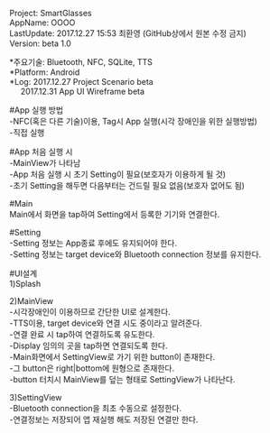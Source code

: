 Project: SmartGlasses  
AppName: OOOO  
LastUpdate: 2017.12.27 15:53 최환영 (GitHub상에서 원본 수정 금지)  
Version: beta 1.0  

*주요기술: Bluetooth, NFC, SQLite, TTS  
*Platform: Android  
*Log: 2017.12.27 Project Scenario beta  
      2017.12.31 App UI Wireframe beta

#App 실행 방법  
-NFC(혹은 다른 기술)이용, Tag시 App 실행(시각 장애인을 위한 실행방법)  
-직접 실행  

#App 처음 실행 시  
-MainView가 나타남  
-App 처음 실행 시 초기 Setting이 필요(보호자가 이용하게 될 것)  
-초기 Setting을 해두면 다음부터는 건드릴 필요 없음(보호자 없어도 됨)  

#Main  
Main에서 화면을 tap하여 Setting에서 등록한 기기와 연결한다.  

#Setting   
-Setting 정보는 App종료 후에도 유지되어야 한다.  
-Setting 정보는 target device와 Bluetooth connection 정보를 유지한다.  

#UI설계  
1)Splash  

2)MainView  
-시각장애인이 이용하므로 간단한 UI로 설계한다.  
-TTS이용, target device와 연결 시도 중이라고 알려준다.  
-연결 완료 시 tap하여 연결하도록 유도한다.  
-Display 임의의 곳을 tap하면 연결되도록 한다.  
-Main화면에서 SettingView로 가기 위한 button이 존재한다.  
-그 button은 right|bottom에 원형으로 존재한다.  
-button 터치시 MainView를 덮는 형태로 SettingView가 나타난다.  
 
3)SettingView  
-Bluetooth connection을 최초 수동으로 설정한다.  
-연결정보는 저장되어 앱 재실행 해도 저장된 연결만 한다.  
